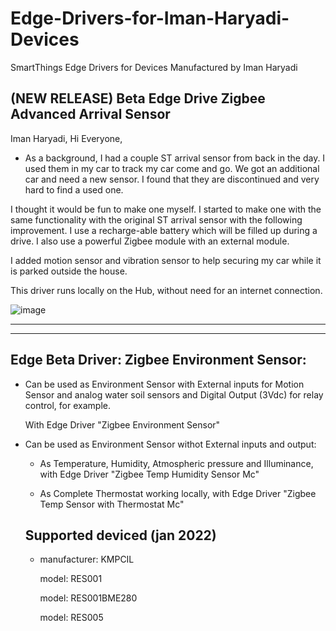 # Edge-Drivers-for-Iman-Haryadi-Devices
SmartThings Edge Drivers for Devices Manufactured by Iman Haryadi

## (NEW RELEASE) Beta Edge Drive Zigbee Advanced Arrival Sensor

Iman Haryadi, Hi Everyone,
- As a background, I had a couple ST arrival sensor from back in the day. I used them in my car to track my car come and go. We got an additional car and need a new sensor. I found that they are discontinued and very hard to find a used one.

I thought it would be fun to make one myself. I started to make one with the same functionality with the original ST arrival sensor with the following improvement. I use a recharge-able battery which will be filled up during a drive. I also use a powerful Zigbee module with an external module.

I added motion sensor and vibration sensor to help securing my car while it is parked outside the house.

This driver runs locally on the Hub, without need for an internet connection. 

![image](https://user-images.githubusercontent.com/74271621/150632312-06ad4840-d8c3-4ef2-b47d-9fe559e9cdf0.png)

*********************************************
*********************************************



## Edge Beta Driver: Zigbee Environment Sensor:
- Can be used as Environment Sensor with External inputs for Motion Sensor and analog water soil sensors and Digital Output (3Vdc) for relay control, for example.

  With Edge Driver "Zigbee Environment Sensor"

- Can be used as Environment Sensor withot External inputs and output:

    -  As Temperature, Humidity, Atmospheric pressure and Illuminance, with Edge Driver "Zigbee Temp Humidity Sensor Mc"

    -  As Complete Thermostat working locally, with Edge Driver "Zigbee Temp Sensor with Thermostat Mc"
 
  ## Supported deviced (jan 2022)

  - manufacturer: KMPCIL

    model: RES001

    model: RES001BME280

    model: RES005
    
